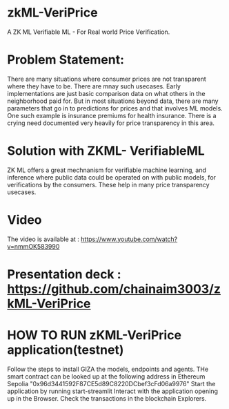 # zkML-VeriPrice

A ZK ML Verifiable ML - For Real world Price Verification. 

# Problem Statement: 

There are many situations where consumer prices are not transparent where they have to be. There are mnay such usecases. Early implementations are just basic comparison data on what others in the neighborhood paid for. But in most situations beyond data, there are many parameters that go in to predictions for prices and that involves ML models. One such example is insurance premiums for health insurance. There is a crying need documented very heavily for price transparency in this area. 


# Solution with ZKML- VerifiableML

ZK ML offers a great mechnanism for verifiable machine learning, and inference where public data could be operated on with public models, for verifications by the consumers. 
These help in many price transparency usecases. 

# Video 

The video is available at : https://www.youtube.com/watch?v=nmmOK583990

# Presentation deck  :  https://github.com/chainaim3003/zkML-VeriPrice

# HOW TO RUN zKML-VeriPrice application(testnet)

Follow the steps to install GIZA the models, endpoints and agents.
THe smart contract can be looked up at the following address in Ethereum Sepolia "0x96d3441592F87CE5d89C8220DCbef3cFd06a9976"
Start the application by running start-streamlit 
Interact with the application opening up in the Browser. 
Check the transactions in the blockchain Explorers.


